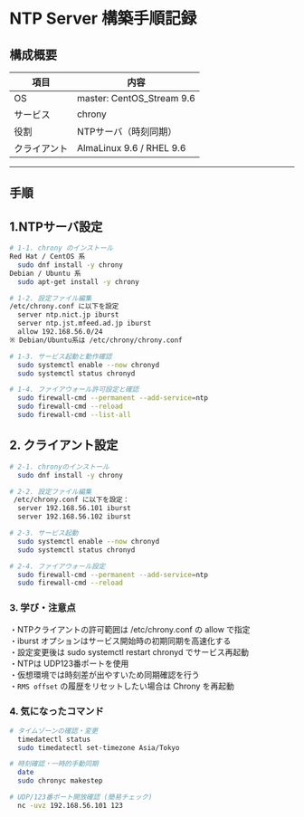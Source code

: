 # NTP Server 構築手順記録

## 構成概要
| 項目 | 内容 |
|------|------|
| OS | master: CentOS\_Stream 9.6 | slave: Ubuntu 24.04 |
| サービス | chrony |
| 役割 | NTPサーバ（時刻同期） |
| クライアント | AlmaLinux 9.6 / RHEL 9.6 |
---

## 手順
## 1.NTPサーバ設定
```bash
# 1-1. chrony のインストール
Red Hat / CentOS 系
  sudo dnf install -y chrony
Debian / Ubuntu 系
  sudo apt-get install -y chrony

# 1-2. 設定ファイル編集
/etc/chrony.conf に以下を設定
  server ntp.nict.jp iburst
  server ntp.jst.mfeed.ad.jp iburst
  allow 192.168.56.0/24
※ Debian/Ubuntu系は /etc/chrony/chrony.conf

# 1-3. サービス起動と動作確認
  sudo systemctl enable --now chronyd
  sudo systemctl status chronyd

# 1-4. ファイアウォール許可設定と確認
  sudo firewall-cmd --permanent --add-service=ntp
  sudo firewall-cmd --reload
  sudo firewall-cmd --list-all
```
## 2. クライアント設定
```bash
# 2-1. chronyのインストール
  sudo dnf install -y chrony

# 2-2. 設定ファイル編集
 /etc/chrony.conf に以下を設定：
  server 192.168.56.101 iburst
  server 192.168.56.102 iburst

# 2-3. サービス起動
  sudo systemctl enable --now chronyd
  sudo systemctl status chronyd

# 2-4. ファイアウォール設定
  sudo firewall-cmd --permanent --add-service=ntp
  sudo firewall-cmd --reload
```
### 3. 学び・注意点
・NTPクライアントの許可範囲は /etc/chrony.conf の allow で指定  
・iburst オプションはサービス開始時の初期同期を高速化する  
・設定変更後は sudo systemctl restart chronyd でサービス再起動  
・NTPは UDP123番ポートを使用  
・仮想環境では時刻差が出やすいため同期確認を行う  
・`RMS offset` の履歴をリセットしたい場合は Chrony を再起動  

### 4. 気になったコマンド
```bash
# タイムゾーンの確認・変更
  timedatectl status
  sudo timedatectl set-timezone Asia/Tokyo

# 時刻確認・一時的手動同期
  date
  sudo chronyc makestep

# UDP/123番ポート開放確認 (簡易チェック)
  nc -uvz 192.168.56.101 123
```
